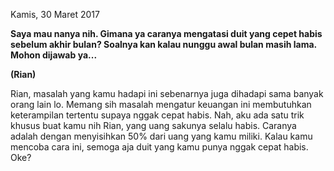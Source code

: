 Kamis, 30 Maret 2017

**Saya mau nanya nih. Gimana ya caranya mengatasi duit yang cepet habis sebelum akhir bulan? Soalnya kan kalau nunggu awal bulan masih lama. Mohon dijawab ya...**

**(Rian)**

Rian, masalah yang kamu hadapi ini sebenarnya juga dihadapi sama banyak orang lain lo. Memang sih masalah mengatur keuangan ini membutuhkan keterampilan tertentu supaya nggak cepat habis. Nah, aku ada satu trik khusus buat kamu nih Rian, yang uang sakunya selalu habis. Caranya adalah dengan menyisihkan 50% dari uang yang kamu miliki. Kalau kamu mencoba cara ini, semoga aja duit yang kamu punya nggak cepat habis. Oke?

<script>nama="Rian"</script>